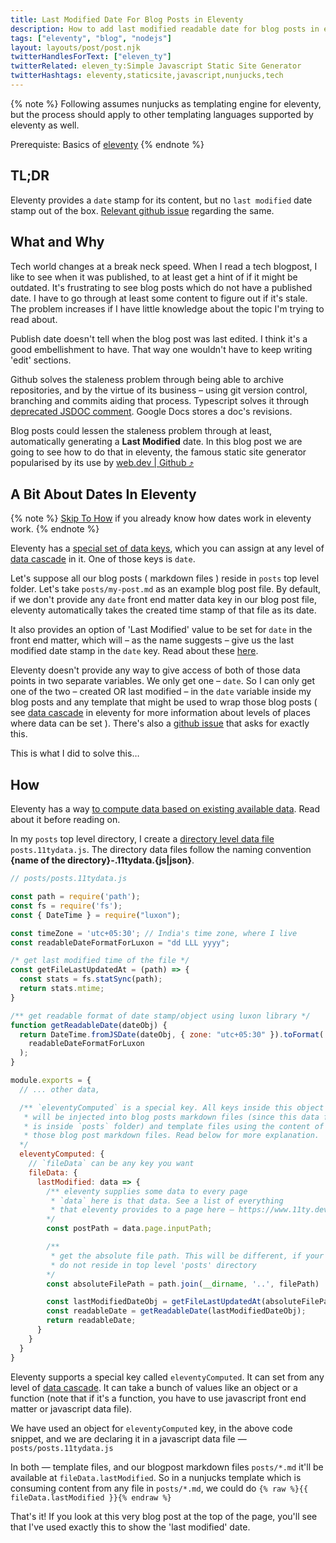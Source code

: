 ```yaml
---
title: Last Modified Date For Blog Posts in Eleventy
description: How to add last modified readable date for blog posts in eleventy
tags: ["eleventy", "blog", "nodejs"]
layout: layouts/post/post.njk
twitterHandlesForText: ["eleven_ty"]
twitterRelated: eleven_ty:Simple Javascript Static Site Generator
twitterHashtags: eleventy,staticsite,javascript,nunjucks,tech
---
```


{% note %}
Following assumes nunjucks as templating engine for eleventy, but the process should apply to other templating languages supported by eleventy as well.

Prerequiste: Basics of [eleventy](https://www.11ty.dev/)
{% endnote %}

## TL;DR

Eleventy provides a `date` stamp for its content, but no `last modified` date stamp out of the box. [Relevant github issue](https://github.com/11ty/eleventy/issues/869) regarding the same.

## What and Why

Tech world changes at a break neck speed. When I read a tech blogpost, I like to see when it was published, to at least get a hint of if it might be outdated. It's frustrating to see blog posts which do not have a published date. I have to go through at least some content to figure out if it's stale. The problem increases if I have little knowledge about the topic I'm trying to read about.

Publish date doesn't tell when the blog post was last edited. I think it's a good embellishment to have. That way one wouldn't have to keep writing 'edit' sections.

Github solves the staleness problem through being able to archive repositories, and by the virtue of its business – using git version control, branching and commits aiding that process. Typescript solves it through [deprecated JSDOC comment](https://www.typescriptlang.org/docs/handbook/release-notes/typescript-4-0.html#-deprecated--support). Google Docs stores a doc's revisions.

Blog posts could lessen the staleness problem through at least, automatically generating a **Last Modified** date. In this blog post we are going to see how to do that in eleventy, the famous static site generator popularised by its use by [web.dev | Github ⤴️](https://github.com/GoogleChrome/web.dev)

## A Bit About Dates In Eleventy

{% note %}
[Skip To How](#how) if you already know how dates work in eleventy work.
{% endnote %}

Eleventy has a [special set of data keys](https://www.11ty.dev/docs/data-configuration/), which you can assign at any level of [data cascade][data cascade link] in it. One of those keys is `date`.

Let's suppose all our blog posts ( markdown files ) reside in `posts` top level folder. Let's take `posts/my-post.md` as an example blog post file. By default, if we don't provide any `date` front end matter data key in our blog post file, eleventy automatically takes the created time stamp of that file as its date.

It also provides an option of 'Last Modified' value to be set for `date` in the front end matter, which will – as the name suggests – give us the last modified date stamp in the `date` key. Read about these [here](https://www.11ty.dev/docs/dates/).

Eleventy doesn't provide any way to give access of both of those data points in two separate variables. We only get one – `date`. So I can only get one of the two – created OR last modified – in the `date` variable inside my blog posts and any template that might be used to wrap those blog posts ( see [data cascade][data cascade link] in eleventy for more information about levels of places where data can be set ). There's also a [github issue](https://github.com/11ty/eleventy/issues/869) that asks for exactly this.

This is what I did to solve this…

## How

Eleventy has a way [to compute data based on existing available data](https://www.11ty.dev/docs/data-computed/). Read about it before reading on.

In my `posts` top level directory, I create a [directory level data file](https://www.11ty.dev/docs/data-template-dir/) `posts.11tydata.js`. The directory data files follow the naming convention **{name of the directory}-.11tydata.{js|json}**.

```javascript
// posts/posts.11tydata.js

const path = require('path');
const fs = require('fs');
const { DateTime } = require("luxon");

const timeZone = 'utc+05:30'; // India's time zone, where I live
const readableDateFormatForLuxon = "dd LLL yyyy";

/* get last modified time of the file */
const getFileLastUpdatedAt = (path) => {
  const stats = fs.statSync(path);
  return stats.mtime;
}

/** get readable format of date stamp/object using luxon library */
function getReadableDate(dateObj) {
  return DateTime.fromJSDate(dateObj, { zone: "utc+05:30" }).toFormat(
    readableDateFormatForLuxon
  );
}

module.exports = {
  // ... other data,

  /** `eleventyComputed` is a special key. All keys inside this object
   * will be injected into blog posts markdown files (since this data file
   * is inside `posts` folder) and template files using the content of
   * those blog post markdown files. Read below for more explanation.
  */
  eleventyComputed: {
    // `fileData` can be any key you want
    fileData: {
      lastModified: data => {
        /** eleventy supplies some data to every page
         * `data` here is that data. See a list of everything
         * that eleventy provides to a page here — https://www.11ty.dev/docs/data-eleventy-supplied/
        */
        const postPath = data.page.inputPath;

        /**
         * get the absolute file path. This will be different, if your blog posts
         * do not reside in top level 'posts' directory
        */
        const absoluteFilePath = path.join(__dirname, '..', filePath)

        const lastModifiedDateObj = getFileLastUpdatedAt(absoluteFilePath);
        const readableDate = getReadableDate(lastModifiedDateObj);
        return readableDate;
      }
    }
  }
}

```

Eleventy supports a special key called `eleventyComputed`. It can set from any level of [data cascade][data cascade link]. It can take a bunch of values like an object or a function (note that if it's a function, you have to use javascript front end matter or javascript data file).

We have used an object for `eleventyComputed` key, in the above code snippet, and we are declaring it in a javascript data file — `posts/posts.11tydata.js`

In both — template files, and our blogpost markdown files `posts/*.md` it'll be available at `fileData.lastModified`. So in a nunjucks template which is consuming content from any file in `posts/*.md`, we could do `{% raw %}{{ fileData.lastModified }}{% endraw %}`

That's it! If you look at this very blog post at the top of the page, you'll see that I've used exactly this to show the 'last modified' date.

[data cascade link]: https://www.11ty.dev/docs/data-cascade/
